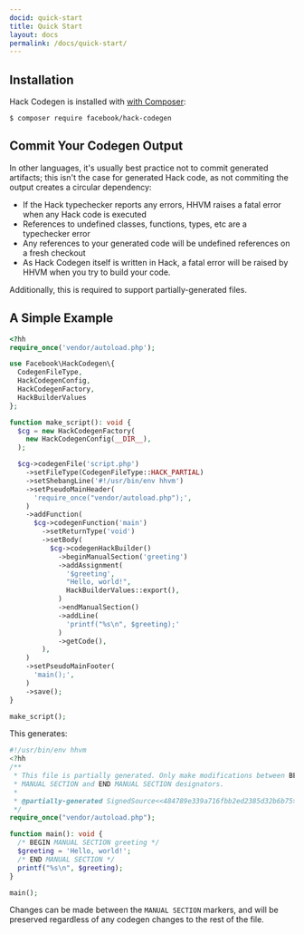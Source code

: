 ```yaml
---
docid: quick-start
title: Quick Start
layout: docs
permalink: /docs/quick-start/
---
```


## Installation

Hack Codegen is installed with [with Composer](https://packagist.org/):

```
$ composer require facebook/hack-codegen
```

## Commit Your Codegen Output

In other languages, it's usually best practice not to commit generated
artifacts; this isn't the case for generated Hack code, as not commiting the
output creates a circular dependency:

 - If the Hack typechecker reports any errors, HHVM raises a fatal error when
   any Hack code is executed
 - References to undefined classes, functions, types, etc are a typechecker
   error
 - Any references to your generated code will be undefined references on a
   fresh checkout
 - As Hack Codegen itself is written in Hack, a fatal error will be raised by
   HHVM when you try to build your code.

Additionally, this is required to support partially-generated files.

## A Simple Example

``` php
<?hh
require_once('vendor/autoload.php');

use Facebook\HackCodegen\{
  CodegenFileType,
  HackCodegenConfig,
  HackCodegenFactory,
  HackBuilderValues
};

function make_script(): void {
  $cg = new HackCodegenFactory(
    new HackCodegenConfig(__DIR__),
  );

  $cg->codegenFile('script.php')
    ->setFileType(CodegenFileType::HACK_PARTIAL)
    ->setShebangLine('#!/usr/bin/env hhvm')
    ->setPseudoMainHeader(
      'require_once("vendor/autoload.php");',
    )
    ->addFunction(
      $cg->codegenFunction('main')
        ->setReturnType('void')
        ->setBody(
          $cg->codegenHackBuilder()
            ->beginManualSection('greeting')
            ->addAssignment(
              '$greeting',
              "Hello, world!",
              HackBuilderValues::export(),
            )
            ->endManualSection()
            ->addLine(
              'printf("%s\n", $greeting);'
            )
            ->getCode(),
        ),
    )
    ->setPseudoMainFooter(
      'main();',
    )
    ->save();
}

make_script();
```

This generates:

``` php
#!/usr/bin/env hhvm
<?hh
/**
 * This file is partially generated. Only make modifications between BEGIN
 * MANUAL SECTION and END MANUAL SECTION designators.
 *
 * @partially-generated SignedSource<<484789e339a716fbb2ed2385d32b6b75>>
 */
require_once("vendor/autoload.php");

function main(): void {
  /* BEGIN MANUAL SECTION greeting */
  $greeting = 'Hello, world!';
  /* END MANUAL SECTION */
  printf("%s\n", $greeting);
}

main();
```

Changes can be made between the `MANUAL SECTION` markers, and will be preserved
regardless of any codegen changes to the rest of the file.
